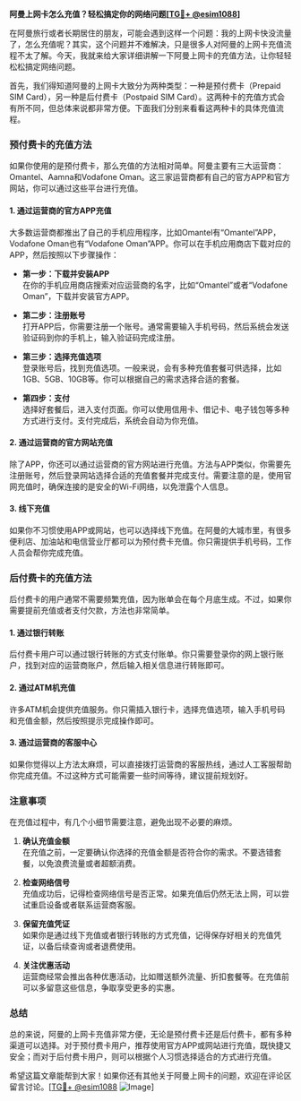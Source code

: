 **阿曼上网卡怎么充值？轻松搞定你的网络问题[[TG💪+ @esim1088](https://t.me/s/esim1088)]**

在阿曼旅行或者长期居住的朋友，可能会遇到这样一个问题：我的上网卡快没流量了，怎么充值呢？其实，这个问题并不难解决，只是很多人对阿曼的上网卡充值流程不太了解。今天，我就来给大家详细讲解一下阿曼上网卡的充值方法，让你轻轻松松搞定网络问题。

首先，我们得知道阿曼的上网卡大致分为两种类型：一种是预付费卡（Prepaid SIM Card），另一种是后付费卡（Postpaid SIM Card）。这两种卡的充值方式会有所不同，但总体来说都非常方便。下面我们分别来看看这两种卡的具体充值流程。

### 预付费卡的充值方法

如果你使用的是预付费卡，那么充值的方法相对简单。阿曼主要有三大运营商：Omantel、Aamna和Vodafone Oman。这三家运营商都有自己的官方APP和官方网站，你可以通过这些平台进行充值。

#### 1. 通过运营商的官方APP充值

大多数运营商都推出了自己的手机应用程序，比如Omantel有“Omantel”APP，Vodafone Oman也有“Vodafone Oman”APP。你可以在手机应用商店下载对应的APP，然后按照以下步骤操作：

- **第一步：下载并安装APP**  
  在你的手机应用商店搜索对应运营商的名字，比如“Omantel”或者“Vodafone Oman”，下载并安装官方APP。

- **第二步：注册账号**  
  打开APP后，你需要注册一个账号。通常需要输入手机号码，然后系统会发送验证码到你的手机上，输入验证码完成注册。

- **第三步：选择充值选项**  
  登录账号后，找到充值选项。一般来说，会有多种充值套餐可供选择，比如1GB、5GB、10GB等。你可以根据自己的需求选择合适的套餐。

- **第四步：支付**  
  选择好套餐后，进入支付页面。你可以使用信用卡、借记卡、电子钱包等多种方式进行支付。支付完成后，系统会自动为你充值。

#### 2. 通过运营商的官方网站充值

除了APP，你还可以通过运营商的官方网站进行充值。方法与APP类似，你需要先注册账号，然后登录网站选择合适的充值套餐并完成支付。需要注意的是，使用官网充值时，确保连接的是安全的Wi-Fi网络，以免泄露个人信息。

#### 3. 线下充值

如果你不习惯使用APP或网站，也可以选择线下充值。在阿曼的大城市里，有很多便利店、加油站和电信营业厅都可以为预付费卡充值。你只需提供手机号码，工作人员会帮你完成充值。

### 后付费卡的充值方法

后付费卡的用户通常不需要频繁充值，因为账单会在每个月底生成。不过，如果你需要提前充值或者支付欠款，方法也非常简单。

#### 1. 通过银行转账

后付费卡用户可以通过银行转账的方式支付账单。你只需要登录你的网上银行账户，找到对应的运营商账户，然后输入相关信息进行转账即可。

#### 2. 通过ATM机充值

许多ATM机会提供充值服务。你只需插入银行卡，选择充值选项，输入手机号码和充值金额，然后按照提示完成操作即可。

#### 3. 通过运营商的客服中心

如果你觉得以上方法太麻烦，可以直接拨打运营商的客服热线，通过人工客服帮助你完成充值。不过这种方式可能需要一些时间等待，建议提前规划好。

### 注意事项

在充值过程中，有几个小细节需要注意，避免出现不必要的麻烦。

1. **确认充值金额**  
   在充值之前，一定要确认你选择的充值金额是否符合你的需求。不要选错套餐，以免浪费流量或者超额消费。

2. **检查网络信号**  
   充值成功后，记得检查网络信号是否正常。如果充值后仍然无法上网，可以尝试重启设备或者联系运营商客服。

3. **保留充值凭证**  
   如果你是通过线下充值或者银行转账的方式充值，记得保存好相关的充值凭证，以备后续查询或者退费使用。

4. **关注优惠活动**  
   运营商经常会推出各种优惠活动，比如赠送额外流量、折扣套餐等。在充值前可以多留意这些信息，争取享受更多的实惠。

### 总结

总的来说，阿曼的上网卡充值非常方便，无论是预付费卡还是后付费卡，都有多种渠道可以选择。对于预付费卡用户，推荐使用官方APP或网站进行充值，既快捷又安全；而对于后付费卡用户，则可以根据个人习惯选择适合的方式进行充值。

希望这篇文章能帮到大家！如果你还有其他关于阿曼上网卡的问题，欢迎在评论区留言讨论。[[TG💪+ @esim1088](https://t.me/s/esim1088) ![Image](https://i.postimg.cc/4NQfJmqS/Snipaste-2025-05-13-00-14-12.png)]